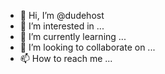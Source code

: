 - 👋 Hi, I’m @dudehost
- 👀 I’m interested in ...
- 🌱 I’m currently learning ...
- 💞️ I’m looking to collaborate on ...
- 📫 How to reach me ...

<!---
dudehost/dudehost is a ✨ special ✨ repository because its `README.md` (this file) appears on your GitHub profile.
You can click the Preview link to take a look at your changes.
--->
